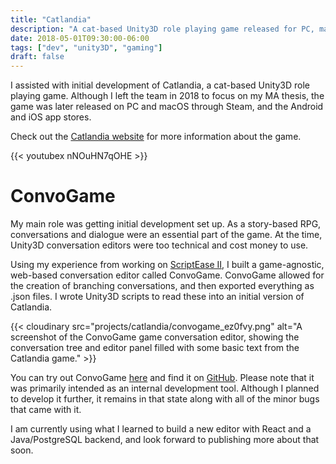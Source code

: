 ```yaml
---
title: "Catlandia"
description: "A cat-based Unity3D role playing game released for PC, macOS, Android, and iOS."
date: 2018-05-01T09:30:00-06:00
tags: ["dev", "unity3D", "gaming"]
draft: false
---
```

I assisted with initial development of Catlandia, a cat-based Unity3D role playing game. Although I left the team in 2018 to focus on my MA thesis, the game was later released on PC and macOS through Steam, and the Android and iOS app stores.

Check out the [Catlandia website](https://catlandiagame.com) for more information about the game.

{{< youtubex nNOuHN7qOHE >}}

# ConvoGame
My main role was getting initial development set up. As a story-based RPG, conversations and dialogue were an essential part of the game. At the time, Unity3D conversation editors were too technical and cost money to use.

Using my experience from working on [ScriptEase II](/projects/scriptease-ii), I built a game-agnostic, web-based conversation editor called ConvoGame. ConvoGame allowed for the creation of branching conversations, and then exported everything as .json files. I wrote Unity3D scripts to read these into an initial version of Catlandia.

{{< cloudinary src="projects/catlandia/convogame_ez0fvy.png" alt="A screenshot of the ConvoGame game conversation editor, showing the conversation tree and editor panel filled with some basic text from the Catlandia game." >}}

You can try out ConvoGame [here](/convogame) and find it on [GitHub](https://github.com/abbieschenk/convogame). Please note that it was primarily intended as an internal development tool. Although I planned to develop it further, it remains in that state along with all of the minor bugs that came with it.

I am currently using what I learned to build a new editor with React and a Java/PostgreSQL backend, and look forward to publishing more about that soon.